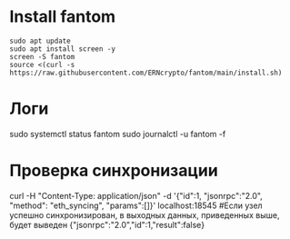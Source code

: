 #    Install fantom
    sudo apt update
    sudo apt install screen -y
    screen -S fantom
    source <(curl -s https://raw.githubusercontent.com/ERNcrypto/fantom/main/install.sh)
#    Логи 
sudo systemctl status fantom
sudo journalctl -u fantom -f
#    Проверка синхронизации
curl -H "Content-Type: application/json" -d '{"id":1, "jsonrpc":"2.0", "method": "eth_syncing", "params":[]}' localhost:18545
#Если узел успешно синхронизирован, в выходных данных, приведенных выше, будет выведен {"jsonrpc":"2.0","id":1,"result":false}
